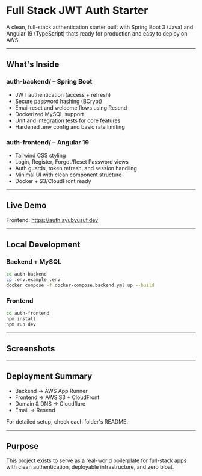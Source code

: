 # Full Stack JWT Auth Starter

A clean, full-stack authentication starter built with Spring Boot 3 (Java) and Angular 19 (TypeScript) thats ready for production and easy to deploy on AWS.

---

## What's Inside

### auth-backend/ – Spring Boot
- JWT authentication (access + refresh)
- Secure password hashing (BCrypt)
- Email reset and welcome flows using Resend
- Dockerized MySQL support
- Unit and integration tests for core features
- Hardened .env config and basic rate limiting

### auth-frontend/ – Angular 19
- Tailwind CSS styling
- Login, Register, Forgot/Reset Password views
- Auth guards, token refresh, and session handling
- Minimal UI with clean component structure
- Docker + S3/CloudFront ready

---

## Live Demo

Frontend: https://auth.ayubyusuf.dev  

---

## Local Development

### Backend + MySQL

```bash
cd auth-backend
cp .env.example .env
docker compose -f docker-compose.backend.yml up --build
```

### Frontend

```bash
cd auth-frontend
npm install
npm run dev
```

---

## Screenshots



---

## Deployment Summary

- Backend → AWS App Runner  
- Frontend → AWS S3 + CloudFront  
- Domain & DNS → Cloudflare  
- Email → Resend

For detailed setup, check each folder's README.

---

## Purpose

This project exists to serve as a real-world boilerplate for full-stack apps with clean authentication, deployable infrastructure, and zero bloat.

